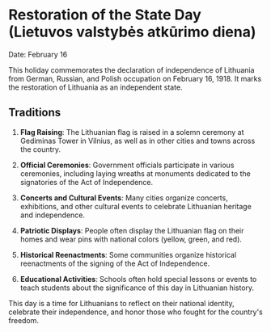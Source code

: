 # Restoration of the State Day (Lietuvos valstybės atkūrimo diena)

Date: February 16

This holiday commemorates the declaration of independence of Lithuania from German, Russian, and Polish occupation on February 16, 1918. It marks the restoration of Lithuania as an independent state.

## Traditions

1. **Flag Raising**: The Lithuanian flag is raised in a solemn ceremony at Gediminas Tower in Vilnius, as well as in other cities and towns across the country.

2. **Official Ceremonies**: Government officials participate in various ceremonies, including laying wreaths at monuments dedicated to the signatories of the Act of Independence.

3. **Concerts and Cultural Events**: Many cities organize concerts, exhibitions, and other cultural events to celebrate Lithuanian heritage and independence.

4. **Patriotic Displays**: People often display the Lithuanian flag on their homes and wear pins with national colors (yellow, green, and red).

5. **Historical Reenactments**: Some communities organize historical reenactments of the signing of the Act of Independence.

6. **Educational Activities**: Schools often hold special lessons or events to teach students about the significance of this day in Lithuanian history.

This day is a time for Lithuanians to reflect on their national identity, celebrate their independence, and honor those who fought for the country's freedom.